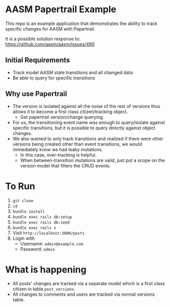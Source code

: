 # AASM Papertrail Example

This repo is an example application that demonstrates the ability to track specific changes for AASM with Papertrail.

It is a possible solution response to: https://github.com/aasm/aasm/issues/490

## Initial Requirements

- Track model AASM state transitions and all changed data
- Be able to query for specific transitions

## Why use Papertrail

- The version is isolated against all the noise of the rest of versions thus allows it to become a first class citizen/tracking object.
  - Get papertrail version/change querying.
- For us, the transitioning event name was enough to query/isolate against specific transitions, but it is possible to query directly against object changes.
- We also wanted to only track transitions and realized if there were other versions being created other than event transitions, we would immediately know we had leaky mutations.
  - In this case, over-tracking is helpful.
  - When between-transition mutations are valid, just put a scope on the version model that filters the CRUD events.

# To Run

1. `git clone `
1. `cd `
1. `bundle install`
1. `bundle exec rails db:setup`
1. `bundle exec rails db:seed`
1. `bundle exec rails s`
1. Visit `http://localhost:3000/posts`
1. Login with
    - Username: `admin@example.com`
    - Password: `admin`

# What is happening

- All posts' changes are tracked via a separate model which is a first class citizen in table `post_versions`.
- All changes to comments and users are tracked via normal versions table.
